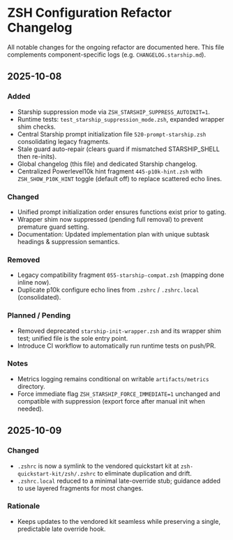 # ZSH Configuration Refactor Changelog

All notable changes for the ongoing refactor are documented here. This file complements component-specific logs (e.g. `CHANGELOG.starship.md`).

## 2025-10-08

### Added

- Starship suppression mode via `ZSH_STARSHIP_SUPPRESS_AUTOINIT=1`.
- Runtime tests: `test_starship_suppression_mode.zsh`, expanded wrapper shim checks.
- Central Starship prompt initialization file `520-prompt-starship.zsh` consolidating legacy fragments.
- Stale guard auto-repair (clears guard if mismatched STARSHIP_SHELL then re-inits).
- Global changelog (this file) and dedicated Starship changelog.
- Centralized Powerlevel10k hint fragment `445-p10k-hint.zsh` with `ZSH_SHOW_P10K_HINT` toggle (default off) to replace scattered echo lines.

### Changed

- Unified prompt initialization order ensures functions exist prior to gating.
- Wrapper shim now suppressed (pending full removal) to prevent premature guard setting.
- Documentation: Updated implementation plan with unique subtask headings & suppression semantics.

### Removed

- Legacy compatibility fragment `055-starship-compat.zsh` (mapping done inline now).
- Duplicate p10k configure echo lines from `.zshrc` / `.zshrc.local` (consolidated).

### Planned / Pending

- Removed deprecated `starship-init-wrapper.zsh` and its wrapper shim test; unified file is the sole entry point.
- Introduce CI workflow to automatically run runtime tests on push/PR.

### Notes

- Metrics logging remains conditional on writable `artifacts/metrics` directory.
- Force immediate flag `ZSH_STARSHIP_FORCE_IMMEDIATE=1` unchanged and compatible with suppression (export force after manual init when needed).

## 2025-10-09

### Changed

- `.zshrc` is now a symlink to the vendored quickstart kit at `zsh-quickstart-kit/zsh/.zshrc` to eliminate duplication and drift.
- `.zshrc.local` reduced to a minimal late-override stub; guidance added to use layered fragments for most changes.

### Rationale

- Keeps updates to the vendored kit seamless while preserving a single, predictable late override hook.

